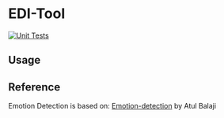 # EDI-Tool
[![Unit Tests](https://github.com/Maxomm/EDI_test/actions/workflows/EDI_test.yml/badge.svg?branch=main)](https://github.com/Maxomm/EDI_test/actions/workflows/EDI_test.yml)

## Usage


## Reference
Emotion Detection is based on: [Emotion-detection](https://github.com/atulapra/Emotion-detection) by Atul Balaji

